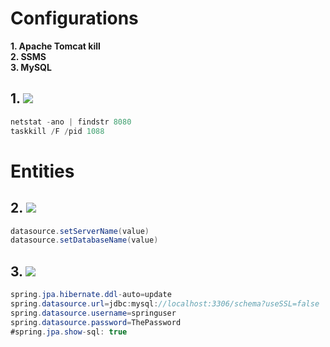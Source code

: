 # Configurations
**1. Apache Tomcat kill**  
**2. SSMS**  
**3. MySQL**  

##
## 1. ![](https://img.shields.io/badge/Apache%20Tomcat-F8DC75.svg?style=for-the-badge&logo=Apache-Tomcat&logoColor=black)
```java
netstat -ano | findstr 8080
taskkill /F /pid 1088
```
# Entities
## 2. ![](https://img.shields.io/badge/Microsoft%20SQL%20Server-CC2927.svg?style=for-the-badge&logo=Microsoft-SQL-Server&logoColor=white)
```java
datasource.setServerName(value) 
datasource.setDatabaseName(value)
```
## 3. ![](https://img.shields.io/badge/MySQL-4479A1.svg?style=for-the-badge&logo=MySQL&logoColor=white)
```java
spring.jpa.hibernate.ddl-auto=update
spring.datasource.url=jdbc:mysql://localhost:3306/schema?useSSL=false
spring.datasource.username=springuser
spring.datasource.password=ThePassword
#spring.jpa.show-sql: true
```

